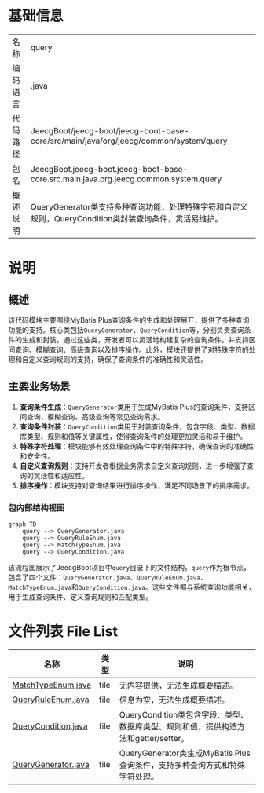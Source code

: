 # 基础信息

|      |      |
|------|------|
| 名称 | query |
| 编码语言 | .java |
| 代码路径 | JeecgBoot/jeecg-boot/jeecg-boot-base-core/src/main/java/org/jeecg/common/system/query |
| 包名 | JeecgBoot.jeecg-boot.jeecg-boot-base-core.src.main.java.org.jeecg.common.system.query |
| 概述说明 | QueryGenerator类支持多种查询功能，处理特殊字符和自定义规则，QueryCondition类封装查询条件，灵活易维护。 |

# 说明

## 概述
该代码模块主要围绕MyBatis Plus查询条件的生成和处理展开，提供了多种查询功能的支持。核心类包括`QueryGenerator`、`QueryCondition`等，分别负责查询条件的生成和封装。通过这些类，开发者可以灵活地构建复杂的查询条件，并支持区间查询、模糊查询、高级查询以及排序操作。此外，模块还提供了对特殊字符的处理和自定义查询规则的支持，确保了查询条件的准确性和灵活性。

## 主要业务场景
1. **查询条件生成**：`QueryGenerator`类用于生成MyBatis Plus的查询条件，支持区间查询、模糊查询、高级查询等常见查询需求。
2. **查询条件封装**：`QueryCondition`类用于封装查询条件，包含字段、类型、数据库类型、规则和值等关键属性，使得查询条件的处理更加灵活和易于维护。
3. **特殊字符处理**：模块能够有效处理查询条件中的特殊字符，确保查询的准确性和安全性。
4. **自定义查询规则**：支持开发者根据业务需求自定义查询规则，进一步增强了查询的灵活性和适应性。
5. **排序操作**：模块支持对查询结果进行排序操作，满足不同场景下的排序需求。


### 包内部结构视图

```mermaid
graph TD
    query --> QueryGenerator.java
    query --> QueryRuleEnum.java
    query --> MatchTypeEnum.java
    query --> QueryCondition.java
```

该流程图展示了JeecgBoot项目中`query`目录下的文件结构。`query`作为根节点，包含了四个文件：`QueryGenerator.java`、`QueryRuleEnum.java`、`MatchTypeEnum.java`和`QueryCondition.java`。这些文件都与系统查询功能相关，用于生成查询条件、定义查询规则和匹配类型。

# 文件列表 File List

| 名称   | 类型  | 说明 |
|-------|------|-------------|
| [MatchTypeEnum.java](MatchTypeEnum.md) | file | 无内容提供，无法生成概要描述。 |
| [QueryRuleEnum.java](QueryRuleEnum.md) | file | 信息为空，无法生成概要描述。 |
| [QueryCondition.java](QueryCondition.md) | file | QueryCondition类包含字段、类型、数据库类型、规则和值，提供构造方法和getter/setter。 |
| [QueryGenerator.java](QueryGenerator.md) | file | QueryGenerator类生成MyBatis Plus查询条件，支持多种查询方式和特殊字符处理。 |



